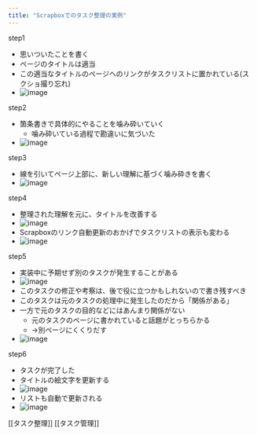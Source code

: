 ```yaml
---
title: "Scrapboxでのタスク整理の実例"
---
```


step1
- 思いついたことを書く
- ページのタイトルは適当
- この適当なタイトルのページへのリンクがタスクリストに置かれている(スクショ撮り忘れ)
- ![image](https://gyazo.com/024e6c39b9ffe8a66e7bf15d9bd223a7/thumb/1000)

step2
- 箇条書きで具体的にやることを噛み砕いていく
    - 噛み砕いている過程で勘違いに気づいた
- ![image](https://gyazo.com/7dd6ee044a1b07dadfa6aaffe851771f/thumb/1000)

step3
- 線を引いてページ上部に、新しい理解に基づく噛み砕きを書く
- ![image](https://gyazo.com/26e92346a8b0ac6b4e25e5c62605d71a/thumb/1000)

step4
- 整理された理解を元に、タイトルを改善する
- ![image](https://gyazo.com/de1ac4d449f7424079e956f36a18f556/thumb/1000)
- Scrapboxのリンク自動更新のおかげでタスクリストの表示も変わる
- ![image](https://gyazo.com/cc6c608fbf12f2b3bbee04c3b214b0a9/thumb/1000)

step5
- 実装中に予期せず別のタスクが発生することがある
- ![image](https://gyazo.com/7a495f07da77833482dcb4438525d39b/thumb/1000)
- このタスクの修正や考察は、後で役に立つかもしれないので書き残すべき
- このタスクは元のタスクの処理中に発生したのだから「関係がある」
- 一方で元のタスクの目的などにはあんまり関係がない
    - 元のタスクのページに書かれていると話題がとっちらかる
    - →別ページにくくりだす
- ![image](https://gyazo.com/2337f35e49101f318a52acd12548ddf6/thumb/1000)

step6
- タスクが完了した
- タイトルの絵文字を更新する
- ![image](https://gyazo.com/c1d91c493e45d9a4cdc9b0f5e03087a6/thumb/1000)
- リストも自動で更新される
- ![image](https://gyazo.com/3a7f2c551c30455e45f82426b206f576/thumb/1000)

[[タスク整理]] [[タスク管理]]
